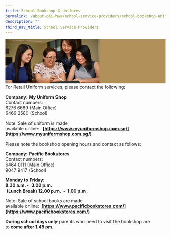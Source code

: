 ```yaml
---
title: School Bookshop & Uniforms
permalink: /about-pei-hwa/school-service-providers/school-bookshop-uniforms/
description: ""
third_nav_title: School Service Providers
---
```

![](/images/Website%20Banners%20Subpage/948x260%20masterhead%20-%20About%20Pei%20Hwa4.jpg)
For Retail Uniform services, please contact the following:

**Company: My Uniform Shop** <br>
Contact numbers: <br>
6276 6689 (Main Office)<br>
6469 2580 (School)

Note: Sale of uniform is made available&nbsp;online:&nbsp;&nbsp;&nbsp;**[https://www.myuniformshop.com.sg/](https://www.myuniformshop.com.sg/)**


Please note the bookshop opening hours and contact as follows:

**Company: Pacific Bookstores** <br>
Contact numbers: <br>
6464 0111 (Main Office)<br>
9047 9417 (School)

**Monday to Friday:** <br>
**8.30 a.m. -&nbsp; 3.00 p.m.** <br>
&nbsp;**(Lunch Break) 12.00 p.m.&nbsp; -&nbsp; 1.00 p.m.**

Note: Sale of school books are made available&nbsp;online:&nbsp;&nbsp;**[https://www.pacificbookstores.com/](https://www.pacificbookstores.com/)**
  
**During school days only**&nbsp;parents who need to visit the bookshop&nbsp;are to&nbsp;**come after 1.45 pm.**